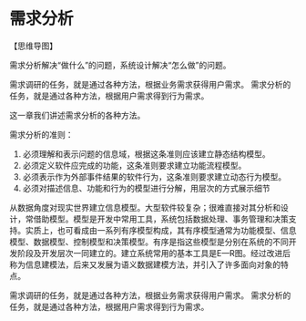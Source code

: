 # 需求分析

【思维导图】


需求分析解决“做什么”的问题，系统设计解决“怎么做”的问题。

需求调研的任务，就是通过各种方法，根据业务需求获得用户需求。
需求分析的任务，就是通过各种方法，根据用户需求得到行为需求。

这一章我们讲述需求分析的各种方法。

需求分析的准则：

 1. 必须理解和表示问题的信息域，根据这条准则应该建立静态结构模型。
 2. 必须定义软件应完成的功能，这条准则要求建立功能流程模型。
 3. 必须表示作为外部事件结果的软件行为，这条准则要求建立动态行为模型。
 4. 必须对描述信息、功能和行为的模型进行分解，用层次的方式展示细节


从数据角度对现实世界建立信息模型。大型软件较复杂；很难直接对其分析和设计，常借助模型。模型是开发中常用工具，系统包括数据处理、事务管理和决策支持。实质上，也可看成由一系列有序模型构成，其有序模型通常为功能模型、信息模型、数据模型、控制模型和决策模型。有序是指这些模型是分别在系统的不同开发阶段及开发层次一同建立的。建立系统常用的基本工具是E—R图。经过改进后称为信息建模法，后来又发展为语义数据建模方法，并引入了许多面向对象的特点。

需求调研的任务，就是通过各种方法，根据业务需求获得用户需求。
需求分析的任务，就是通过各种方法，根据用户需求得到行为需求。

